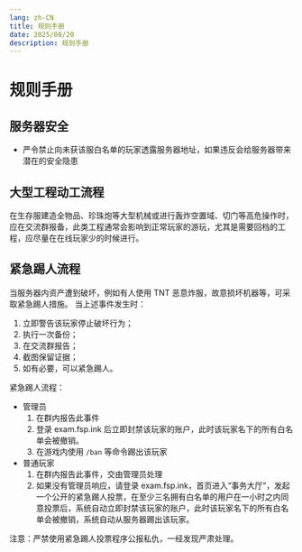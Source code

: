 ```yaml
---
lang: zh-CN
title: 规则手册
date: 2025/08/20
description: 规则手册
---
```


# 规则手册

## 服务器安全

-   严令禁止向未获该服白名单的玩家透露服务器地址，如果违反会给服务器带来潜在的安全隐患

## 大型工程动工流程

在生存服建造全物品、珍珠炮等大型机械或进行轰炸空置域、切门等高危操作时，应在交流群报备，此类工程通常会影响到正常玩家的游玩，尤其是需要回档的工程，应尽量在在线玩家少的时候进行。

## 紧急踢人流程

当服务器内资产遭到破坏，例如有人使用 TNT 恶意炸服，故意损坏机器等，可采取紧急踢人措施。
当上述事件发生时：

1. 立即警告该玩家停止破坏行为；
2. 执行一次备份；
3. 在交流群报告；
4. 截图保留证据；
5. 如有必要，可以紧急踢人。

紧急踢人流程：

-   管理员
    1. 在群内报告此事件
    2. 登录 exam.fsp.ink 后立即封禁该玩家的账户，此时该玩家名下的所有白名单会被撤销。
    3. 在游戏内使用 `/ban` 等命令踢出该玩家
-   普通玩家
    1.  在群内报告此事件，交由管理员处理
    2.  如果没有管理员响应，请登录 exam.fsp.ink，首页进入“事务大厅”，发起一个公开的紧急踢人投票，在至少三名拥有白名单的用户在一小时之内同意投票后，系统自动立即封禁该玩家的账户，此时该玩家名下的所有白名单会被撤销，系统自动从服务器踢出该玩家。

注意：严禁使用紧急踢人投票程序公报私仇，一经发现严肃处理。
